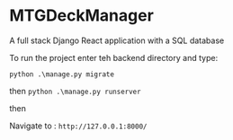 # MTGDeckManager

A full stack Django React application with a SQL database

To run the project enter teh backend directory and type:


`python .\manage.py migrate`

then
`python .\manage.py runserver`

then

Navigate to : `http://127.0.0.1:8000/`
